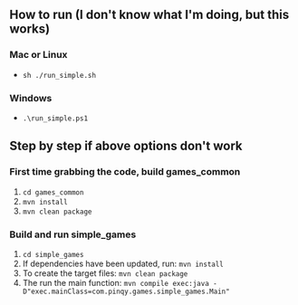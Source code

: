 ## How to run (I don't know what I'm doing, but this works)

### Mac or Linux
- `sh ./run_simple.sh`

### Windows
- `.\run_simple.ps1`


## Step by step if above options don't work

### First time grabbing the code, build games_common
1. `cd games_common`
2. `mvn install`
3. `mvn clean package`

### Build and run simple_games
1. `cd simple_games`
2. If dependencies have been updated, run: `mvn install`
3. To create the target files: `mvn clean package`
4. The run the main function: `mvn compile exec:java -D"exec.mainClass=com.pinqy.games.simple_games.Main"`